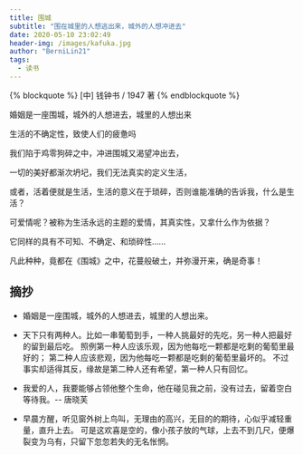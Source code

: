 ```yaml
---
title: 围城
subtitle: "围在城里的人想逃出来，城外的人想冲进去"
date: 2020-05-10 23:02:49
header-img: /images/kafuka.jpg
author: "BerniLin21"
tags: 
  - 读书
---
```



{% blockquote  %}
  [中] 钱钟书 / 1947 著
{% endblockquote %}

婚姻是一座围城，城外的人想进去，城里的人想出来

生活的不确定性，致使人们的疲惫吗

我们陷于鸡零狗碎之中，冲进围城又渴望冲出去，

一切的美好都渐次坍圮，我们无法真实的定义生活，

或者，活着便就是生活，生活的意义在于琐碎，否则谁能准确的告诉我，什么是生活？

可爱情呢？被称为生活永远的主题的爱情，其真实性，又拿什么作为依据？

它同样的具有不可知、不确定、和琐碎性......

凡此种种，竟都在《围城》之中，花蔓般破土，并弥漫开来，确是奇事！


## 摘抄

- 婚姻是一座围城，城外的人想进去，城里的人想出来。

* 天下只有两种人。比如一串葡萄到手，一种人挑最好的先吃，另一种人把最好的留到最后吃。
照例第一种人应该乐观，因为他每吃一颗都是吃剩的葡萄里最好的；
第二种人应该悲观，因为他每吃一颗都是吃剩的葡萄里最坏的。
不过事实却适得其反，缘故是第二种人还有希望，第一种人只有回忆。

- 我爱的人，我要能够占领他整个生命，他在碰见我之前，没有过去，留着空白等待我。-- 唐晓芙

* 早晨方醒，听见窗外树上鸟叫，无理由的高兴，无目的的期待，心似乎减轻重量，直升上去。
可是这欢喜是空的，像小孩子放的气球，上去不到几尺，便爆裂变为乌有，只留下忽忽若失的无名怅惘。